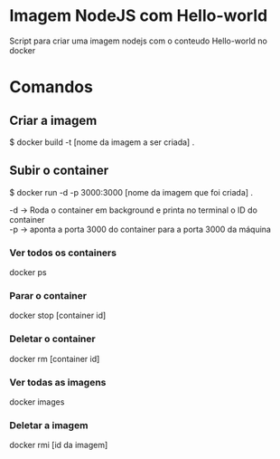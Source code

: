 # Imagem NodeJS com Hello-world
Script para criar uma imagem nodejs com o conteudo Hello-world no docker

# Comandos
## Criar a imagem
$ docker build -t [nome da imagem a ser criada] .

## Subir o container
$ docker run -d -p 3000:3000 [nome da imagem que foi criada] .

-d -> Roda o container em background e printa no terminal o ID do container<br>
-p -> aponta a porta 3000 do container para a porta 3000 da máquina

### Ver todos os containers
docker ps

### Parar o container
docker stop [container id]

### Deletar o container
docker rm [container id]

### Ver todas as imagens
docker images

### Deletar a imagem
docker rmi [id da imagem]
